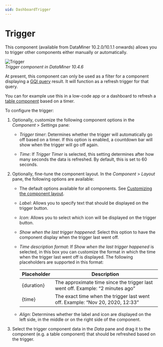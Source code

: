 ```yaml
---
uid: DashboardTrigger
---
```


# Trigger

This component (available from DataMiner 10.2.0/10.1.1 onwards) allows you to trigger other components either manually or automatically.

![Trigger](~/user-guide/images/Trigger.png)<br>*Trigger component in DataMiner 10.4.6*

At present, this component can only be used as a filter for a component displaying a [GQI query](xref:Creating_GQI_query) result. It will function as a refresh trigger for that query.

You can for example use this in a low-code app or a dashboard to refresh a [table component](xref:DashboardTable) based on a timer.

To configure the trigger:

1. Optionally, customize the following component options in the *Component* > *Settings* pane:

   - *Trigger timer*: Determines whether the trigger will automatically go off based on a timer. If this option is enabled, a countdown bar will show when the trigger will go off again.

   - *Time*: If *Trigger Timer* is selected, this setting determines after how many seconds the data is refreshed. By default, this is set to 60 seconds.

1. Optionally, fine-tune the component layout. In the *Component* > *Layout* pane, the following options are available:

   - The default options available for all components. See [Customizing the component layout](xref:Customize_Component_Layout).

   - *Label*: Allows you to specify text that should be displayed on the trigger button.

   - *Icon*: Allows you to select which icon will be displayed on the trigger button.

   - *Show when the last trigger happened*: Select this option to have the component display when the trigger last went off.

   - *Time description format*: If *Show when the last trigger happened* is selected, in this box you can customize the format in which the time when the trigger last went off is displayed. The following placeholders are supported in this format:

     | Placeholder | Description    |
     |-------------|----------------|
     | {duration}  | The approximate time since the trigger last went off. Example: “2 minutes ago” |
     | {time}      | The exact time when the trigger last went off. Example: “Nov 20, 2020, 12:33”  |

   - *Align*: Determines whether the label and icon are displayed on the left side, in the middle or on the right side of the component.

1. Select the trigger component data in the *Data* pane and drag it to the component (e.g. a table component) that should be refreshed based on the trigger.
